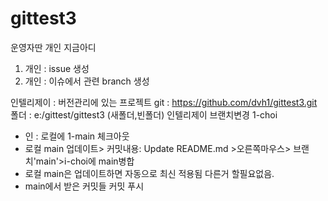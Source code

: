 # gittest3

운영자딴
개인 지금아디
1. 개인 : issue 생성
2. 개인 : 이슈에서 관련 branch 생성

인텔리제이 : 버전관리에 있는 프로젝트
git : https://github.com/dvh1/gittest3.git
폴더 : e:/gittest/gittest3 (새폴더,빈폴더)
인텔리제이 브랜치변경 1-choi
- 인 : 로컬에 1-main 체크아웃
- 로컬 main 업데이트> 커밋내용: Update README.md >오른쪽마우스> 브랜치'main'>i-choi에 main병합
- 로컬 main은 업데이트하면 자동으로 최신 적용됨 다른거 할필요없음.
- main에서 받은 커밋들 커밋 푸시

